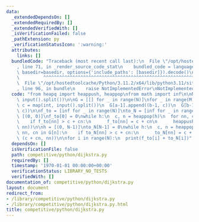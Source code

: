 ```yaml
---
data:
  _extendedDependsOn: []
  _extendedRequiredBy: []
  _extendedVerifiedWith: []
  _isVerificationFailed: false
  _pathExtension: py
  _verificationStatusIcon: ':warning:'
  attributes:
    links: []
  bundledCode: "Traceback (most recent call last):\n  File \"/opt/hostedtoolcache/Python/3.11.2/x64/lib/python3.11/site-packages/onlinejudge_verify/documentation/build.py\"\
    , line 71, in _render_source_code_stat\n    bundled_code = language.bundle(stat.path,\
    \ basedir=basedir, options={'include_paths': [basedir]}).decode()\n          \
    \         ^^^^^^^^^^^^^^^^^^^^^^^^^^^^^^^^^^^^^^^^^^^^^^^^^^^^^^^^^^^^^^^^^^^^^^^^^^^^^^^^^\n\
    \  File \"/opt/hostedtoolcache/Python/3.11.2/x64/lib/python3.11/site-packages/onlinejudge_verify/languages/python.py\"\
    , line 96, in bundle\n    raise NotImplementedError\nNotImplementedError\n"
  code: "from heapq import heappush, heappop\nfrom math import inf\n\nN, M = map(int,\
    \ input().split())\n\nG = [[] for _ in range(N)]\nfor _ in range(M):\n  a, b,\
    \ c = map(int, input().split())\n  G[a-1].append((b-1, c))\n  G[b-1].append((a-1,\
    \ c))\n\nf_to = [inf for _ in range(N)]\nto_N = [inf for _ in range(N)]\n\nh =\
    \ [(0, 0)]\nf_to[0] = 0\nwhile h:\n  c, n = heappop(h)\n  for nn, cn in G[n]:\n\
    \    if f_to[nn] > c + cn:\n      f_to[nn] = c + cn\n      heappush(h, (c + cn,\
    \ nn))\n\nh = [(0, N-1)]\nto_N[N-1] = 0\nwhile h:\n  c, n = heappop(h)\n  for\
    \ nn, cn in G[n]:\n    if to_N[nn] > c + cn:\n      to_N[nn] = c + cn\n      heappush(h,\
    \ (c + cn, nn))\n\nfor i in range(N):\n  print(f_to[i] + to_N[i])"
  dependsOn: []
  isVerificationFile: false
  path: competitive/python/dijkstra.py
  requiredBy: []
  timestamp: '1970-01-01 00:00:00+00:00'
  verificationStatus: LIBRARY_NO_TESTS
  verifiedWith: []
documentation_of: competitive/python/dijkstra.py
layout: document
redirect_from:
- /library/competitive/python/dijkstra.py
- /library/competitive/python/dijkstra.py.html
title: competitive/python/dijkstra.py
---
```

